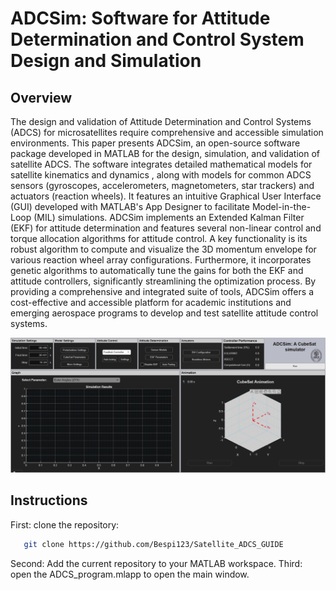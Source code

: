 # ADCSim: Software for Attitude Determination and Control System Design and Simulation
## Overview
The design and validation of Attitude Determination and Control Systems (ADCS) for microsatellites require comprehensive and accessible simulation environments. This paper presents ADCSim, an open-source software package developed in MATLAB for the design, simulation, and validation of satellite ADCS. The software integrates detailed mathematical models for satellite kinematics and dynamics , along with models for common ADCS sensors (gyroscopes, accelerometers, magnetometers, star trackers) and actuators (reaction wheels). It features an intuitive Graphical User Interface (GUI) developed with MATLAB's App Designer to facilitate Model-in-the-Loop (MIL) simulations. ADCSim implements an Extended Kalman Filter (EKF) for attitude determination and features several non-linear control and torque allocation algorithms for attitude control. A key functionality is its robust algorithm to compute and visualize the 3D momentum envelope for various reaction wheel array configurations. Furthermore, it incorporates genetic algorithms to automatically tune the gains for both the EKF and attitude controllers, significantly streamlining the optimization process. By providing a comprehensive and integrated suite of tools, ADCSim offers a cost-effective and accessible platform for academic institutions and emerging aerospace programs to develop and test satellite attitude control systems.

![ADCSim main window](figs/main_Guide.jpg)

## Instructions
First: clone the repository:
```sh
   git clone https://github.com/Bespi123/Satellite_ADCS_GUIDE 
   ```
Second: Add the current repository to your MATLAB workspace.
Third: open the ADCS_program.mlapp to open the main window.

